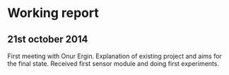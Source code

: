 # Working report

## 21st october 2014

First meeting with Onur Ergin. Explanation of existing project and aims for the final state. Received first sensor module and doing first experiments.

